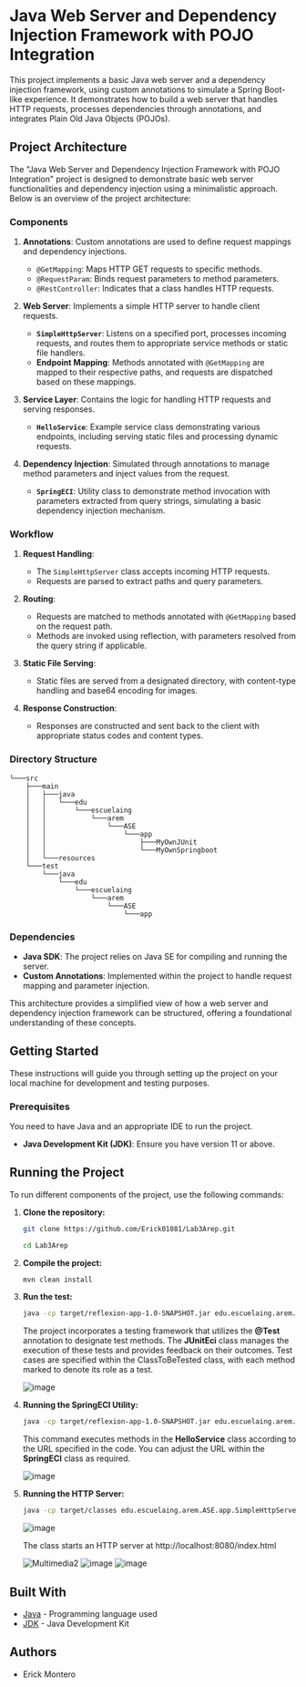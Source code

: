 # Java Web Server and Dependency Injection Framework with POJO Integration

This project implements a basic Java web server and a dependency injection framework, using custom annotations to simulate a Spring Boot-like experience. It demonstrates how to build a web server that handles HTTP requests, processes dependencies through annotations, and integrates Plain Old Java Objects (POJOs).

## Project Architecture

The "Java Web Server and Dependency Injection Framework with POJO Integration" project is designed to demonstrate basic web server functionalities and dependency injection using a minimalistic approach. Below is an overview of the project architecture:

### Components

1. **Annotations**: Custom annotations are used to define request mappings and dependency injections.
   - `@GetMapping`: Maps HTTP GET requests to specific methods.
   - `@RequestParam`: Binds request parameters to method parameters.
   - `@RestController`: Indicates that a class handles HTTP requests.

2. **Web Server**: Implements a simple HTTP server to handle client requests.
   - **`SimpleHttpServer`**: Listens on a specified port, processes incoming requests, and routes them to appropriate service methods or static file handlers.
   - **Endpoint Mapping**: Methods annotated with `@GetMapping` are mapped to their respective paths, and requests are dispatched based on these mappings.

3. **Service Layer**: Contains the logic for handling HTTP requests and serving responses.
   - **`HelloService`**: Example service class demonstrating various endpoints, including serving static files and processing dynamic requests.

4. **Dependency Injection**: Simulated through annotations to manage method parameters and inject values from the request.
   - **`SpringECI`**: Utility class to demonstrate method invocation with parameters extracted from query strings, simulating a basic dependency injection mechanism.

### Workflow

1. **Request Handling**:
   - The `SimpleHttpServer` class accepts incoming HTTP requests.
   - Requests are parsed to extract paths and query parameters.

2. **Routing**:
   - Requests are matched to methods annotated with `@GetMapping` based on the request path.
   - Methods are invoked using reflection, with parameters resolved from the query string if applicable.

3. **Static File Serving**:
   - Static files are served from a designated directory, with content-type handling and base64 encoding for images.

4. **Response Construction**:
   - Responses are constructed and sent back to the client with appropriate status codes and content types.

### Directory Structure

```
└───src
    ├───main
    │   ├───java
    │   │   └───edu
    │   │       └───escuelaing
    │   │           └───arem
    │   │               └───ASE
    │   │                   └───app
    │   │                       ├───MyOwnJUnit
    │   │                       └───MyOwnSpringboot
    │   └───resources
    └───test
        └───java
            └───edu
                └───escuelaing
                    └───arem
                        └───ASE
                            └───app
```


### Dependencies

- **Java SDK**: The project relies on Java SE for compiling and running the server.
- **Custom Annotations**: Implemented within the project to handle request mapping and parameter injection.

This architecture provides a simplified view of how a web server and dependency injection framework can be structured, offering a foundational understanding of these concepts.


## Getting Started

These instructions will guide you through setting up the project on your local machine for development and testing purposes.

### Prerequisites

You need to have Java and an appropriate IDE to run the project.

- **Java Development Kit (JDK)**: Ensure you have version 11 or above.

## Running the Project

To run different components of the project, use the following commands:

1. **Clone the repository:**
   ``` bash
   git clone https://github.com/Erick01081/Lab3Arep.git
   ```
   ``` bash
   cd Lab3Arep
   ```
2. **Compile the project:**
   ``` bash
   mvn clean install
   ```
3. **Run the test:**
   ``` bash
   java -cp target/reflexion-app-1.0-SNAPSHOT.jar edu.escuelaing.arem.ASE.app.MyOwnJUnit.JUnitECI edu.escuelaing.arem.ASE.app.MyOwnJUnit.ClassToBeTested
    ```
   The project incorporates a testing framework that utilizes the **@Test** annotation to designate test methods. The **JUnitEci** class manages the execution of these tests and provides feedback on their outcomes. Test cases are specified within the ClassToBeTested class, with each method marked to denote its role as a test.

   ![image](https://github.com/user-attachments/assets/75c019f6-8bd4-4201-a212-6260e2503141)

4. **Running the SpringECI Utility:**
    ``` bash
   java -cp target/reflexion-app-1.0-SNAPSHOT.jar edu.escuelaing.arem.ASE.app.SpringECI edu.escuelaing.arem.ASE.app.HelloService
   ```
   This command executes methods in the **HelloService** class according to the URL specified in the code. You can adjust the URL within the **SpringECI** class as required.

   ![image](https://github.com/user-attachments/assets/c0efebf8-440b-4876-8e11-f99242932bce)
5. **Running the HTTP Server:**
   ``` bash
   java -cp target/classes edu.escuelaing.arem.ASE.app.SimpleHttpServer
   ```
   ![image](https://github.com/user-attachments/assets/df6d4272-4442-4bab-9b33-e36562bdedd7)

   The class starts an HTTP server at http://localhost:8080/index.html

   ![Multimedia2](https://github.com/user-attachments/assets/e2c6e9b9-e7b6-40ac-822d-9c8edc8cdd2a)
   ![image](https://github.com/user-attachments/assets/b7e82853-9a9c-4468-ab2b-1302bd43f4cc)
   ![image](https://github.com/user-attachments/assets/0bf797fc-e1fb-4ba8-880d-a9aef44ae505)

## Built With

* [Java](https://www.oracle.com/java/) - Programming language used
* [JDK](https://www.oracle.com/java/technologies/javase-jdk11-downloads.html) - Java Development Kit

## Authors

* Erick Montero
